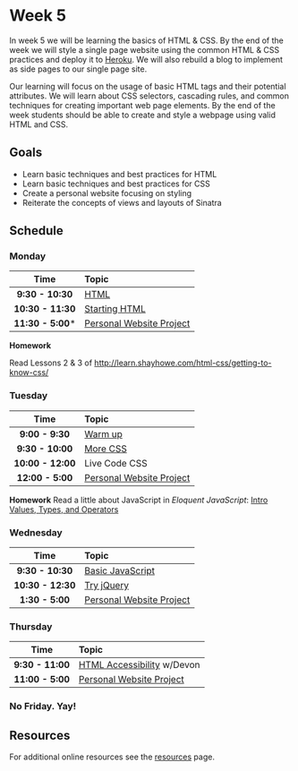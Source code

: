 # Week 5
In week 5 we will be learning the basics of HTML & CSS. By the end of the week we will style a single page website using the common HTML & CSS practices and deploy it to [Heroku](http://heroku.com). We will also rebuild a blog to implement as side pages to our single page site.

Our learning will focus on the usage of basic HTML tags and their potential attributes. We will learn about CSS selectors, cascading rules, and common techniques for creating important web page elements. By the end of the week students should be able to create and style a webpage using valid HTML and CSS.

## Goals
- Learn basic techniques and best practices for HTML
- Learn basic techniques and best practices for CSS
- Create a personal website focusing on styling
- Reiterate the concepts of views and layouts of Sinatra

## Schedule

### Monday

| Time              | Topic               |
|:-----------------:|:--------------------|
| **9:30 - 10:30** | [HTML](monday/html.md)|
| **10:30 - 11:30** | [Starting HTML](monday/starting-an-html-website.md)|
| **11:30 - 5:00*** | [Personal Website Project](monday/personal-website-overview.md)|

**Homework**

Read Lessons 2 & 3 of http://learn.shayhowe.com/html-css/getting-to-know-css/

### Tuesday

| Time              | Topic                       |
|:-----------------:|:----------------------------|
| **9:00 - 9:30**  | [Warm up](/moar_work/decoding-strings.md)|
| **9:30 - 10:00**  | [More CSS](tuesday/more-css.md)|
| **10:00 - 12:00**  | Live Code CSS |
| **12:00 - 5:00** | [Personal Website Project](monday/personal-website-overview.md)                |

**Homework**
Read a little about JavaScript in _Eloquent JavaScript_:
[Intro](http://eloquentjavascript.net/00_intro.html)
[Values, Types, and Operators](http://eloquentjavascript.net/01_values.html)

### Wednesday

| Time              | Topic               |
|:-----------------:|:--------------------|
| **9:30 - 10:30**   | [Basic JavaScript](wednesday/basic-javascript.md)|
| **10:30 - 12:30**  | [Try jQuery](wednesday/playing-with-jquery.md)
| **1:30 - 5:00**   | [Personal Website Project](monday/personal-website-overview.md)        |


### Thursday

| Time              | Topic               |
|:-----------------:|:--------------------|
| **9:30 - 11:00** | [HTML Accessibility](https://github.com/dpersing/ada-a11y-intro/blob/master/a11y-presentation.md) w/Devon  |
| **11:00 - 5:00**   | [Personal Website Project](monday/personal-website-overview.md)        |

### No Friday. Yay!

## Resources
For additional online resources see the [resources](resources/resources.md) page.
